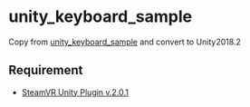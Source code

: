 # unity_keyboard_sample

Copy from [unity_keyboard_sample](https://github.com/ValveSoftware/openvr/tree/master/samples/unity_keyboard_sample) and convert to Unity2018.2

## Requirement

* [SteamVR Unity Plugin v.2.0.1](https://github.com/ValveSoftware/steamvr_unity_plugin/releases/tag/2.0.1)

